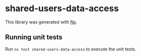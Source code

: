 # shared-users-data-access

This library was generated with [Nx](https://nx.dev).

## Running unit tests

Run `nx test shared-users-data-access` to execute the unit tests.
